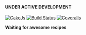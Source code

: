 #### UNDER ACTIVE DEVELOPMENT
[![CakeJs](https://raw.githubusercontent.com/linuxenko/cakejs/master/contrib/cakejs.png)](https://github.com/linuxenko/cakejs)
[![Build Status](https://img.shields.io/travis/linuxenko/cakejs.svg?style=flat-square&branch=develop)](https://travis-ci.org/linuxenko/cakejs) [![Coveralls](https://img.shields.io/coveralls/linuxenko/cakejs/develop.svg?style=flat-square)](https://coveralls.io/github/linuxenko/cakejs)

**Waiting for awesome recipes**
